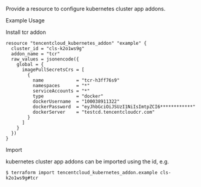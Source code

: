 Provide a resource to configure kubernetes cluster app addons.

Example Usage

Install tcr addon

```hcl
resource "tencentcloud_kubernetes_addon" "example" {
  cluster_id = "cls-k2o1ws9g"
  addon_name = "tcr"
  raw_values = jsonencode({
    global = {
      imagePullSecretsCrs = [
        {
          name            = "tcr-h3ff76s9"
          namespaces      = "*"
          serviceAccounts = "*"
          type            = "docker"
          dockerUsername  = "100038911322"
          dockerPassword  = "eyJhbGciOiJSUzI1NiIsImtpZCI6************"
          dockerServer    = "testcd.tencentcloudcr.com"
        }
      ]
    }
  })
}
```

Import

kubernetes cluster app addons can be imported using the id, e.g.
```
$ terraform import tencentcloud_kubernetes_addon.example cls-k2o1ws9g#tcr
```
